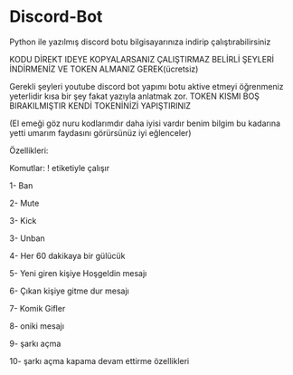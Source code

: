 # Discord-Bot
Python ile yazılmış discord botu bilgisayarınıza indirip çalıştırabilirsiniz

KODU DİREKT IDEYE KOPYALARSANIZ ÇALIŞTIRMAZ BELİRLİ ŞEYLERİ İNDİRMENİZ VE TOKEN ALMANIZ GEREK(ücretsiz)

Gerekli şeyleri youtube discord bot yapımı botu aktive etmeyi öğrenmeniz yeterlidir kısa bir şey fakat yazıyla anlatmak zor.
TOKEN KISMI BOŞ BIRAKILMIŞTIR KENDİ TOKENİNİZİ YAPIŞTIRINIZ

(El emeği göz nuru kodlarımdır daha iyisi vardır benim bilgim bu kadarına yetti umarım faydasını görürsünüz iyi eğlenceler)

Özellikleri: 

Komutlar: ! etiketiyle çalışır

1- Ban

2- Mute

3- Kick

3- Unban

4- Her 60 dakikaya bir gülücük

5- Yeni giren kişiye Hoşgeldin mesajı

6- Çıkan kişiye gitme dur mesajı

7- Komik Gifler

8- oniki mesajı

9- şarkı açma

10- şarkı açma kapama devam ettirme özellikleri
